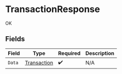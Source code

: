 # TransactionResponse

OK


## Fields

| Field                                             | Type                                              | Required                                          | Description                                       |
| ------------------------------------------------- | ------------------------------------------------- | ------------------------------------------------- | ------------------------------------------------- |
| `Data`                                            | [Transaction](../../models/shared/transaction.md) | :heavy_check_mark:                                | N/A                                               |